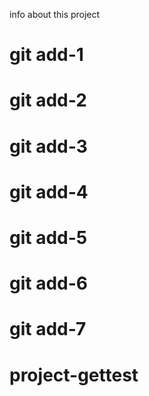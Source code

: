 info about this project
# git add-1
# git add-2
# git add-3
# git add-4
# git add-5
# git add-6
# git add-7
# project-gettest
